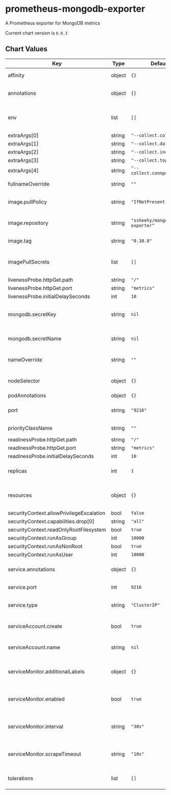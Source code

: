 prometheus-mongodb-exporter
===========================
A Prometheus exporter for MongoDB metrics

Current chart version is `0.0.3`





## Chart Values

| Key | Type | Default | Description |
|-----|------|---------|-------------|
| affinity | object | `{}` | Node/pod affinities |
| annotations | object | `{}` | Annotations to be added to the pods |
| env | list | `[]` | Extra environment variables passed to pod |
| extraArgs[0] | string | `"--collect.collection"` |  |
| extraArgs[1] | string | `"--collect.database"` |  |
| extraArgs[2] | string | `"--collect.indexusage"` |  |
| extraArgs[3] | string | `"--collect.topmetrics"` |  |
| extraArgs[4] | string | `"--collect.connpoolstats"` |  |
| fullnameOverride | string | `""` | Override the full chart name |
| image.pullPolicy | string | `"IfNotPresent"` | Image pull policy for images |
| image.repository | string | `"ssheehy/mongodb-exporter"` | Image repository for images |
| image.tag | string | `"0.10.0"` | Image tag for image |
| imagePullSecrets | list | `[]` | List of container registry secrets |
| livenessProbe.httpGet.path | string | `"/"` |  |
| livenessProbe.httpGet.port | string | `"metrics"` |  |
| livenessProbe.initialDelaySeconds | int | `10` |  |
| mongodb.secretKey | string | `nil` | Key within the secret containing the MongoDB URI. |
| mongodb.secretName | string | `nil` | Secret name containing the MongoDB URI. |
| nameOverride | string | `""` | Override the application name |
| nodeSelector | object | `{}` | Add Node labels for pod assginment |
| podAnnotations | object | `{}` |  |
| port | string | `"9216"` | The container port to listen on |
| priorityClassName | string | `""` | Pod priority class name |
| readinessProbe.httpGet.path | string | `"/"` |  |
| readinessProbe.httpGet.port | string | `"metrics"` |  |
| readinessProbe.initialDelaySeconds | int | `10` |  |
| replicas | int | `1` | Number of replicas for the deployment |
| resources | object | `{}` | Custom Resources for the deployment |
| securityContext.allowPrivilegeEscalation | bool | `false` |  |
| securityContext.capabilities.drop[0] | string | `"all"` |  |
| securityContext.readOnlyRootFilesystem | bool | `true` |  |
| securityContext.runAsGroup | int | `10000` |  |
| securityContext.runAsNonRoot | bool | `true` |  |
| securityContext.runAsUser | int | `10000` |  |
| service.annotations | object | `{}` | 	Annotations to be added to the service |
| service.port | int | `9216` | The port to expose |
| service.type | string | `"ClusterIP"` | The type of service to expose |
| serviceAccount.create | bool | `true` | If true, create the service account |
| serviceAccount.name | string | `nil` | Name of the service account |
| serviceMonitor.additionalLabels | object | `{}` | Additional labels to add to the ServiceMonitor |
| serviceMonitor.enabled | bool | `true` | Enable service monitor for the Prometheus Operator |
| serviceMonitor.interval | string | `"30s"` | Interval at which metrics should be scraped |
| serviceMonitor.scrapeTimeout | string | `"10s"` | Interval at which metric scrapes should time out |
| tolerations | list | `[]` | Add tolerations for pod assignment  |
